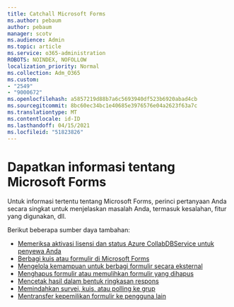 ```yaml
---
title: Catchall Microsoft Forms
ms.author: pebaum
author: pebaum
manager: scotv
ms.audience: Admin
ms.topic: article
ms.service: o365-administration
ROBOTS: NOINDEX, NOFOLLOW
localization_priority: Normal
ms.collection: Adm_O365
ms.custom:
- "2549"
- "9000672"
ms.openlocfilehash: a5857219d88b7a6c5693940df523b6920abad4cb
ms.sourcegitcommit: 8bc60ec34bc1e40685e3976576e04a2623f63a7c
ms.translationtype: MT
ms.contentlocale: id-ID
ms.lasthandoff: 04/15/2021
ms.locfileid: "51823826"
---
```

# <a name="get-information-about-microsoft-forms"></a>Dapatkan informasi tentang Microsoft Forms

Untuk informasi tertentu tentang Microsoft Forms, perinci pertanyaan Anda secara singkat untuk menjelaskan masalah Anda, termasuk kesalahan, fitur yang digunakan, dll. 

Berikut beberapa sumber daya tambahan:

- [Memeriksa aktivasi lisensi dan status Azure CollabDBService untuk penyewa Anda](https://support.office.com/article/Turn-off-or-turn-on-Microsoft-Forms-8dcbf3ab-f2d6-459a-b8be-8d9892132a43)
- [Berbagi kuis atau formulir di Microsoft Forms](https://support.office.com/article/Share-a-form-to-collaborate-d5bb5cf0-8401-4c15-bb8c-8e108cd7e69b)
- [Mengelola kemampuan untuk berbagi formulir secara eksternal](https://support.office.com/article/set-up-microsoft-forms-cc52287a-4550-464d-9a1b-457bf9df2240?#PickTab=Configure)
- [Menghapus formulir atau memulihkan formulir yang dihapus](https://support.office.com/article/Delete-a-form-2207e468-ce1b-4c4a-a256-caf631d87af0)
- [Mencetak hasil dalam bentuk ringkasan respons](https://support.office.com/article/Print-a-form-22100b98-ba3c-41c1-9513-f76caca664fc)
- [Memindahkan survei, kuis, atau polling ke grup](https://support.office.com/article/Transfer-ownership-of-a-form-921a6361-a4e5-44ea-bce9-c4ed63aa54b4)
- [Mentransfer kepemilikan formulir ke pengguna lain](https://support.office.com/article/Transfer-ownership-of-a-form-921a6361-a4e5-44ea-bce9-c4ed63aa54b4)